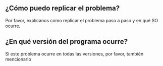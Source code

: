 ## ¿Cómo puedo replicar el problema?
Por favor, explícanos como replicar el problema paso a paso y en qué SO ocurre.
## ¿En qué versión del programa ocurre?
Si este problema ocurre en todas las versiones, por favor, también mencionarlo
